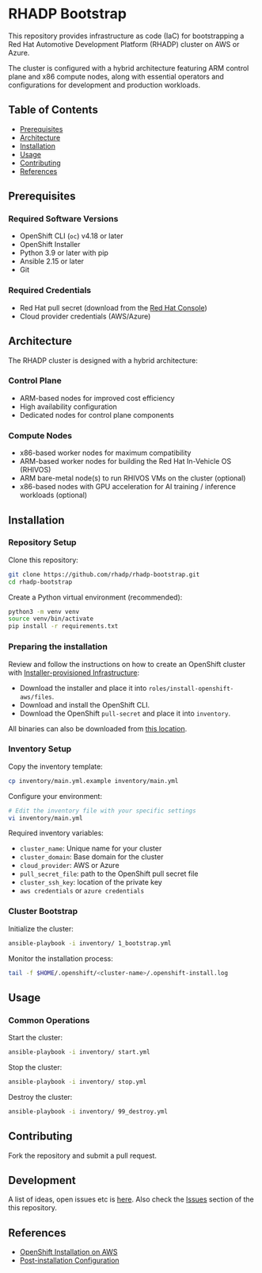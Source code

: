 # RHADP Bootstrap

This repository provides infrastructure as code (IaC) for bootstrapping a Red Hat Automotive Development Platform (RHADP) cluster on AWS or Azure. 

The cluster is configured with a hybrid architecture featuring ARM control plane and x86 compute nodes, along with essential operators 
and configurations for development and production workloads.

## Table of Contents
- [Prerequisites](#prerequisites)
- [Architecture](#architecture)
- [Installation](#installation)
- [Usage](#usage)
- [Contributing](#contributing)
- [References](#references)

## Prerequisites

### Required Software Versions
- OpenShift CLI (`oc`) v4.18 or later
- OpenShift Installer
- Python 3.9 or later with pip
- Ansible 2.15 or later
- Git

### Required Credentials
- Red Hat pull secret (download from the [Red Hat Console](https://console.redhat.com))
- Cloud provider credentials (AWS/Azure)


## Architecture

The RHADP cluster is designed with a hybrid architecture:

### Control Plane
- ARM-based nodes for improved cost efficiency
- High availability configuration
- Dedicated nodes for control plane components

### Compute Nodes
- x86-based worker nodes for maximum compatibility
- ARM-based worker nodes for building the Red Hat In-Vehicle OS (RHIVOS)
- ARM bare-metal node(s) to run RHIVOS VMs on the cluster (optional)
- x86-based nodes with GPU acceleration for AI training / inference workloads (optional)


## Installation

### Repository Setup

Clone this repository:
```bash
git clone https://github.com/rhadp/rhadp-bootstrap.git
cd rhadp-bootstrap
```

Create a Python virtual environment (recommended):
```bash
python3 -m venv venv
source venv/bin/activate
pip install -r requirements.txt
```


### Preparing the installation

Review and follow the instructions on how to create an OpenShift cluster with [Installer-provisioned Infrastructure](https://docs.redhat.com/en/documentation/openshift_container_platform/4.18/html/installing_on_aws/installer-provisioned-infrastructure):
- Download the installer and place it into `roles/install-openshift-aws/files`.
- Download and install the OpenShift CLI.
- Download the OpenShift `pull-secret` and place it into `inventory`.

All binaries can also be downloaded from [this location](https://mirror.openshift.com/pub/openshift-v4/clients/ocp/).


### Inventory Setup

Copy the inventory template:
```bash
cp inventory/main.yml.example inventory/main.yml
```

Configure your environment:
```bash
# Edit the inventory file with your specific settings
vi inventory/main.yml
```

Required inventory variables:
- `cluster_name`: Unique name for your cluster
- `cluster_domain`: Base domain for the cluster
- `cloud_provider`: AWS or Azure
- `pull_secret_file`: path to the OpenShift pull secret file
- `cluster_ssh_key`: location of the private key
- `aws credentials` or `azure credentials`


### Cluster Bootstrap

Initialize the cluster:
```bash
ansible-playbook -i inventory/ 1_bootstrap.yml
```

Monitor the installation process:
```bash
tail -f $HOME/.openshift/<cluster-name>/.openshift-install.log
```

## Usage

### Common Operations

Start the cluster:
```bash
ansible-playbook -i inventory/ start.yml
```

Stop the cluster:
```bash
ansible-playbook -i inventory/ stop.yml
```

Destroy the cluster:
```bash
ansible-playbook -i inventory/ 99_destroy.yml
```

## Contributing

Fork the repository and submit a pull request.

## Development

A list of ideas, open issues etc is [here](docs/to.md). Also check the [Issues](https://github.com/rhadp/rhadp-bootstrap/issues) section of the this repository.


## References
- [OpenShift Installation on AWS](https://docs.redhat.com/en/documentation/openshift_container_platform/4.18/html/installing_on_aws/index)
- [Post-installation Configuration](https://docs.redhat.com/en/documentation/openshift_container_platform/4.18/html/postinstallation_configuration/index)

